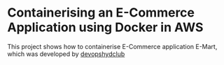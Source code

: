 # Containerising an E-Commerce Application using Docker in AWS

This project shows how to containerise E-Commerce application E-Mart, which 
was developed by [devopshydclub](https://github.com/devopshydclub/emartapp)
